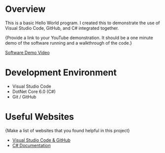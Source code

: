 # Overview

This is a basic Hello World program. I created this to demonstrate the use of Visual Studio Code, GitHub, and C# integrated together.

{Provide a link to your YouTube demonstration.  It should be a one minute demo of the software running and a walkthrough of the code.}

[Software Demo Video](http://youtube.link.goes.here)

# Development Environment

* Visual Studio Code
* DotNet Core 6.0 (C#)
* Git / GitHub

# Useful Websites

{Make a list of websites that you found helpful in this project}
* [Visual Studio Code & GitHub](https://code.visualstudio.com/Docs/editor/versioncontrol)
* [C# Documentation](https://learn.microsoft.com/en-us/dotnet/csharp/)
